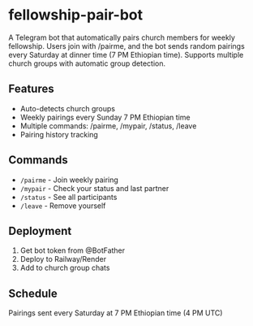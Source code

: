 # fellowship-pair-bot
A Telegram bot that automatically pairs church members for weekly fellowship. Users join with /pairme, and the bot sends random pairings every Saturday at dinner time (7 PM Ethiopian time). Supports multiple church groups with automatic group detection.

## Features
- Auto-detects church groups
- Weekly pairings every Sunday 7 PM Ethiopian time
- Multiple commands: /pairme, /mypair, /status, /leave
- Pairing history tracking

## Commands
- `/pairme` - Join weekly pairing
- `/mypair` - Check your status and last partner
- `/status` - See all participants
- `/leave` - Remove yourself

## Deployment
1. Get bot token from @BotFather
2. Deploy to Railway/Render
3. Add to church group chats

## Schedule
Pairings sent every Saturday at 7 PM Ethiopian time (4 PM UTC)
